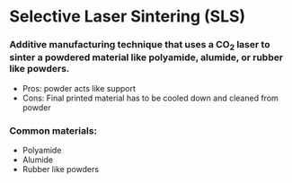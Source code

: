 # Selective Laser Sintering (SLS)
### Additive manufacturing technique that uses a CO<sub>2</sub> laser to sinter a powdered material like polyamide, alumide, or rubber like powders.
- Pros: powder acts like support
- Cons:  Final printed material has to be cooled down and cleaned from powder
### Common materials:
- Polyamide
- Alumide
- Rubber like powders